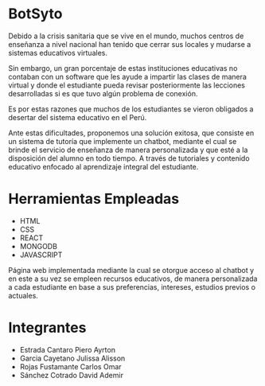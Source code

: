 # BotSyto

Debido a la crisis sanitaria que se vive en el mundo, muchos centros de enseñanza a nivel nacional han tenido que cerrar sus locales y mudarse a sistemas educativos virtuales.

Sin embargo, un gran porcentaje de estas instituciones educativas no contaban con un software que les ayude a impartir las clases de manera virtual y donde el estudiante pueda revisar posteriormente las lecciones desarrolladas si es que tuvo algún problema de conexión.

Es por estas razones que muchos de los estudiantes se vieron obligados a desertar del sistema educativo en el Perú.

Ante estas dificultades, proponemos una solución exitosa, que consiste en un sistema de tutoría que implemente un chatbot, mediante el cual se brinde el servicio de enseñanza de manera personalizada y que esté a la disposición del alumno en todo tiempo. A través de tutoriales y contenido educativo enfocado al aprendizaje integral del estudiante.

# Herramientas Empleadas

* HTML
* CSS
* REACT
* MONGODB
* JAVASCRIPT

Página web implementada mediante la cual se otorgue acceso al chatbot y en este a su vez se empleen recursos educativos, de manera personalizada a cada estudiante en base a sus preferencias, intereses, estudios previos o actuales.

# Integrantes

- Estrada Cantaro Piero Ayrton
- Garcia Cayetano Julissa Alisson
- Rojas Fustamante Carlos Omar
- Sánchez Cotrado David Ademir
